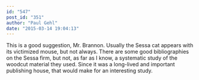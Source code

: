 ```yaml
---
id: "547"
post_id: "351"
author: "Paul Gehl"
date: "2015-03-14 19:04:13"
---
```

This is a good suggestion, Mr. Brannon. Usually the Sessa cat appears with its victimized mouse, but not always. There are some good bibliographies on the Sessa firm, but not, as far as I know, a systematic study of the woodcut material they used. Since it was a long-lived and important publishing house, that would make for an interesting study.
